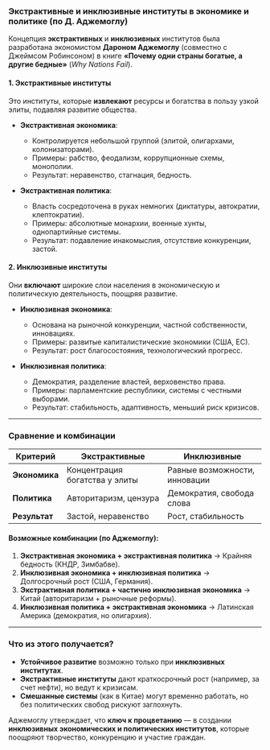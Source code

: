 ### **Экстрактивные и инклюзивные институты в экономике и политике (по Д. Аджемоглу)**  

Концепция **экстрактивных** и **инклюзивных** институтов была разработана экономистом **Дароном Аджемоглу** (совместно с Джеймсом Робинсоном) в книге **«Почему одни страны богатые, а другие бедные»** (*Why Nations Fail*).  

#### **1. Экстрактивные институты**  
Это институты, которые **извлекают** ресурсы и богатства в пользу узкой элиты, подавляя развитие общества.  

- **Экстрактивная экономика**:  
  - Контролируется небольшой группой (элитой, олигархами, колонизаторами).  
  - Примеры: рабство, феодализм, коррупционные схемы, монополии.  
  - Результат: неравенство, стагнация, бедность.  

- **Экстрактивная политика**:  
  - Власть сосредоточена в руках немногих (диктатуры, автократии, клептократии).  
  - Примеры: абсолютные монархии, военные хунты, однопартийные системы.  
  - Результат: подавление инакомыслия, отсутствие конкуренции, застой.  

#### **2. Инклюзивные институты**  
Они **включают** широкие слои населения в экономическую и политическую деятельность, поощряя развитие.  

- **Инклюзивная экономика**:  
  - Основана на рыночной конкуренции, частной собственности, инновациях.  
  - Примеры: развитые капиталистические экономики (США, ЕС).  
  - Результат: рост благосостояния, технологический прогресс.  

- **Инклюзивная политика**:  
  - Демократия, разделение властей, верховенство права.  
  - Примеры: парламентские республики, системы с честными выборами.  
  - Результат: стабильность, адаптивность, меньший риск кризисов.  

---  

### **Сравнение и комбинации**  

| **Критерий**       | **Экстрактивные**               | **Инклюзивные**                 |  
|-------------------|--------------------------------|--------------------------------|  
| **Экономика**     | Концентрация богатства у элиты | Равные возможности, инновации   |  
| **Политика**      | Авторитаризм, цензура          | Демократия, свобода слова      |  
| **Результат**     | Застой, неравенство            | Рост, стабильность             |  

#### **Возможные комбинации** (по Аджемоглу):  
1. **Экстрактивная экономика + экстрактивная политика** → Крайняя бедность (КНДР, Зимбабве).  
2. **Инклюзивная экономика + инклюзивная политика** → Долгосрочный рост (США, Германия).  
3. **Экстрактивная политика + частично инклюзивная экономика** → Китай (авторитаризм + рыночные реформы).  
4. **Инклюзивная политика + экстрактивная экономика** → Латинская Америка (демократия, но олигархия).  

---  

### **Что из этого получается?**  
- **Устойчивое развитие** возможно только при **инклюзивных институтах**.  
- **Экстрактивные институты** дают краткосрочный рост (например, за счет нефти), но ведут к кризисам.  
- **Смешанные системы** (как в Китае) могут временно работать, но без политических свобод рискуют заглохнуть.  

Аджемоглу утверждает, что **ключ к процветанию** — в создании **инклюзивных экономических и политических институтов**, которые поощряют творчество, конкуренцию и участие граждан.